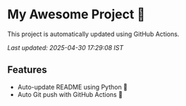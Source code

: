 # My Awesome Project 🚀

This project is automatically updated using GitHub Actions.

_Last updated: 2025-04-30 17:29:08 IST_

## Features
- Auto-update README using Python 🐍
- Auto Git push with GitHub Actions 🤖
